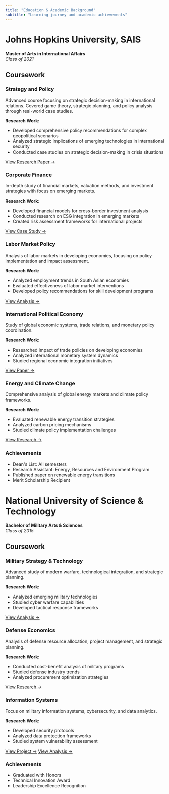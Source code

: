 ```yaml
---
title: "Education & Academic Background"
subtitle: "Learning journey and academic achievements"
---
```


# Johns Hopkins University, SAIS
**Master of Arts in International Affairs**  
*Class of 2021*

## Coursework

### Strategy and Policy
Advanced course focusing on strategic decision-making in international relations. Covered game theory, strategic planning, and policy analysis through real-world case studies.

**Research Work:**
- Developed comprehensive policy recommendations for complex geopolitical scenarios
- Analyzed strategic implications of emerging technologies in international security
- Conducted case studies on strategic decision-making in crisis situations

[View Research Paper →](/papers/strategic-policy)

### Corporate Finance
In-depth study of financial markets, valuation methods, and investment strategies with focus on emerging markets.

**Research Work:**
- Developed financial models for cross-border investment analysis
- Conducted research on ESG integration in emerging markets
- Created risk assessment frameworks for international projects

[View Case Study →](/papers/corporate-finance)

### Labor Market Policy
Analysis of labor markets in developing economies, focusing on policy implementation and impact assessment.

**Research Work:**
- Analyzed employment trends in South Asian economies
- Evaluated effectiveness of labor market interventions
- Developed policy recommendations for skill development programs

[View Analysis →](/papers/labor-market)

### International Political Economy
Study of global economic systems, trade relations, and monetary policy coordination.

**Research Work:**
- Researched impact of trade policies on developing economies
- Analyzed international monetary system dynamics
- Studied regional economic integration initiatives

[View Paper →](/papers/international-economy)

### Energy and Climate Change
Comprehensive analysis of global energy markets and climate policy frameworks.

**Research Work:**
- Evaluated renewable energy transition strategies
- Analyzed carbon pricing mechanisms
- Studied climate policy implementation challenges

[View Research →](/papers/energy-policy)

### Achievements
- Dean's List: All semesters
- Research Assistant: Energy, Resources and Environment Program
- Published paper on renewable energy transitions
- Merit Scholarship Recipient

# National University of Science & Technology
**Bachelor of Military Arts & Sciences**  
*Class of 2015*

## Coursework

### Military Strategy & Technology
Advanced study of modern warfare, technological integration, and strategic planning.

**Research Work:**
- Analyzed emerging military technologies
- Studied cyber warfare capabilities
- Developed tactical response frameworks

[View Analysis →](/papers/military-tech)

### Defense Economics
Analysis of defense resource allocation, project management, and strategic planning.

**Research Work:**
- Conducted cost-benefit analysis of military programs
- Studied defense industry trends
- Analyzed procurement optimization strategies

[View Research →](/papers/defense-econ)

### Information Systems
Focus on military information systems, cybersecurity, and data analytics.

**Research Work:**
- Developed security protocols
- Analyzed data protection frameworks
- Studied system vulnerability assessment

[View Project →](/papers/info-systems)
[View Analysis →](/papers/info-systems)
### Achievements
- Graduated with Honors
- Technical Innovation Award
- Leadership Excellence Recognition